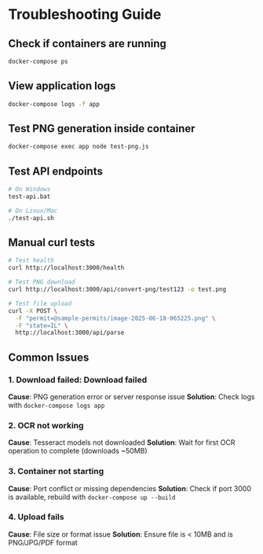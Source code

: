 # Troubleshooting Guide

## Check if containers are running
```bash
docker-compose ps
```

## View application logs
```bash
docker-compose logs -f app
```

## Test PNG generation inside container
```bash
docker-compose exec app node test-png.js
```

## Test API endpoints
```bash
# On Windows
test-api.bat

# On Linux/Mac  
./test-api.sh
```

## Manual curl tests
```bash
# Test health
curl http://localhost:3000/health

# Test PNG download
curl http://localhost:3000/api/convert-png/test123 -o test.png

# Test file upload
curl -X POST \
  -F "permit=@sample-permits/image-2025-06-18-065225.png" \
  -F "state=IL" \
  http://localhost:3000/api/parse
```

## Common Issues

### 1. Download failed: Download failed
**Cause**: PNG generation error or server response issue
**Solution**: Check logs with `docker-compose logs app`

### 2. OCR not working
**Cause**: Tesseract models not downloaded
**Solution**: Wait for first OCR operation to complete (downloads ~50MB)

### 3. Container not starting
**Cause**: Port conflict or missing dependencies
**Solution**: Check if port 3000 is available, rebuild with `docker-compose up --build`

### 4. Upload fails
**Cause**: File size or format issue
**Solution**: Ensure file is < 10MB and is PNG/JPG/PDF format
